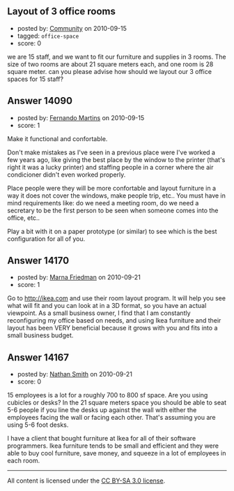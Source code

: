 ## Layout of 3 office rooms

- posted by: [Community](https://stackexchange.com/users/-1/-1-community) on 2010-09-15
- tagged: `office-space`
- score: 0

we are 15 staff, and we want to fit our furniture and supplies in 3 rooms. The size of two rooms are about 21 square meters each, and one room is 28 square meter. can you please advise how should we layout our 3 office spaces for 15 staff?




## Answer 14090

- posted by: [Fernando Martins](https://stackexchange.com/users/-1/1778-fernando-martins) on 2010-09-15
- score: 1

Make it functional and confortable.

Don't make mistakes as I've seen in a previous place were I've worked a few years ago, like giving the best place by the window to the printer (that's right it was a lucky printer) and staffing people in a corner where the air condicioner didn't even worked properly.

Place people were they will be more confortable and layout furniture in a way it does not cover the windows, make people trip, etc..
You must have in mind requirements like: do we need a meeting room, do we need a secretary to be the first person to be seen when someone comes into the office, etc..

Play a bit with it on a paper prototype (or similar) to see which is the best configuration for all of you.




## Answer 14170

- posted by: [Marna Friedman](https://stackexchange.com/users/-1/4216-marna-friedman) on 2010-09-21
- score: 1

Go to http://ikea.com and use their room layout program.  It will help you see what will fit and you can look at in a 3D format, so you have an actual viewpoint.  As a small business owner, I find that I am constantly reconfiguring my office based on needs, and using Ikea furniture and their layout has been VERY beneficial because it grows with you and fits into a small business budget.


## Answer 14167

- posted by: [Nathan Smith](https://stackexchange.com/users/-1/2311-nathan-smith) on 2010-09-21
- score: 0

15 employees is a lot for a roughly 700 to 800 sf space.  Are you using cubicles or desks?  In the 21 square meters space you should be able to seat 5-6 people if you line the desks up against the wall with either the employees facing the wall or facing each other.  That's assuming you are using 5-6 foot desks.  

I have a client that bought furniture at Ikea for all of their software programmers.  Ikea furniture tends to be small and efficient and they were able to buy cool furniture, save money, and squeeze in a lot of employees in each room.  



---

All content is licensed under the [CC BY-SA 3.0 license](https://creativecommons.org/licenses/by-sa/3.0/).
